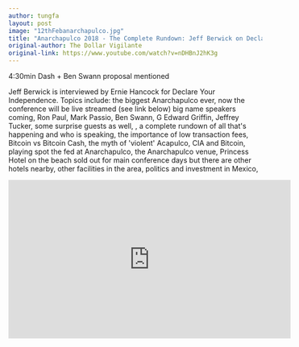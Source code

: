 ```yaml
---
author: tungfa
layout: post
image: "12thFebanarchapulco.jpg"
title: "Anarchapulco 2018 - The Complete Rundown: Jeff Berwick on Declare Your Independence"
original-author: The Dollar Vigilante
original-link: https://www.youtube.com/watch?v=nDHBnJ2hK3g
---
```


4:30min Dash + Ben Swann proposal mentioned

Jeff Berwick is interviewed by Ernie Hancock for Declare Your Independence. Topics include: the biggest Anarchapulco ever, now the conference will be live streamed (see link below) big name speakers coming, Ron Paul, Mark Passio, Ben Swann, G Edward Griffin, Jeffrey Tucker, some surprise guests as well, , a complete rundown of all that's happening and who is speaking, the importance of low transaction fees, Bitcoin vs Bitcoin Cash, the myth of 'violent' Acapulco, CIA and Bitcoin, playing spot the fed at Anarchapulco, the Anarchapulco venue, Princess Hotel on the beach sold out for main conference days but there are other hotels nearby, other facilities in the area, politics and investment in Mexico, 

<iframe width="560" height="315" src="https://www.youtube.com/embed/nDHBnJ2hK3g" frameborder="0" allow="autoplay; encrypted-media" allowfullscreen></iframe>
